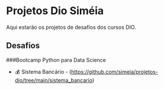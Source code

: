# Projetos Dio Siméia
Aqui estarão os projetos de desafios dos cursos DIO.

## Desafios

###Bootcamp Python para Data Science
- 💰 Sistema Bancário - (https://github.com/simeia/projetos-dio/tree/main/sistema_bancario)
